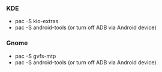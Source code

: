 ### KDE
- pac -S kio-extras
- pac -S android-tools (or turn off ADB via Android device)

### Gnome
- pac -S gvfs-mtp
- pac -S android-tools (or turn off ADB via Android device)
